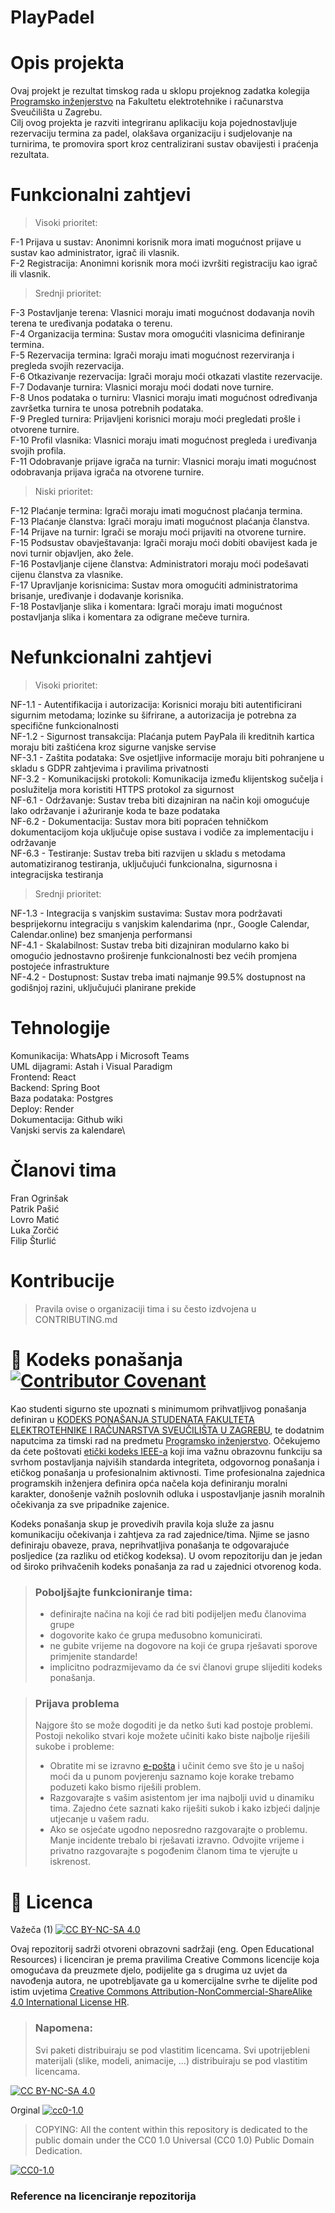 # PlayPadel

# Opis projekta
Ovaj projekt je rezultat timskog rada u sklopu projeknog zadatka kolegija [Programsko inženjerstvo](https://www.fer.unizg.hr/predmet/proinz) na Fakultetu elektrotehnike i računarstva Sveučilišta u Zagrebu. \
Cilj ovog projekta je razviti integriranu aplikaciju koja pojednostavljuje rezervaciju termina za padel, olakšava organizaciju i sudjelovanje na turnirima, te promovira sport kroz centralizirani sustav obavijesti i praćenja rezultata.

# Funkcionalni zahtjevi
> Visoki prioritet:

F-1 Prijava u sustav: Anonimni korisnik mora imati mogućnost prijave u sustav kao administrator, igrač ili vlasnik.\
F-2 Registracija: Anonimni korisnik mora moći izvršiti registraciju kao igrač ili vlasnik.


> Srednji prioritet:

F-3 Postavljanje terena: Vlasnici moraju imati mogućnost dodavanja novih terena te uređivanja podataka o terenu.\
F-4 Organizacija termina: Sustav mora omogućiti vlasnicima definiranje termina.\
F-5 Rezervacija termina: Igrači moraju imati mogućnost rezerviranja i pregleda svojih rezervacija.\
F-6 Otkazivanje rezervacija: Igrači moraju moći otkazati vlastite rezervacije.\
F-7 Dodavanje turnira: Vlasnici moraju moći dodati nove turnire.\
F-8 Unos podataka o turniru: Vlasnici moraju imati mogućnost određivanja završetka turnira te unosa potrebnih podataka.\
F-9 Pregled turnira: Prijavljeni korisnici moraju moći pregledati prošle i otvorene turnire.\
F-10 Profil vlasnika: Vlasnici moraju imati mogućnost pregleda i uređivanja svojih profila.\
F-11	Odobravanje prijave igrača na turnir: Vlasnici moraju imati mogućnost odobravanja prijava igrača na otvorene turnire.
> Niski prioritet:

F-12 Plaćanje termina: Igrači moraju imati mogućnost plaćanja termina.\
F-13 Plaćanje članstva: Igrači moraju imati mogućnost plaćanja članstva.\
F-14 Prijave na turnir: Igrači se moraju moći prijaviti na otvorene turnire.\
F-15 Podsustav obavještavanja: Igrači moraju moći dobiti obavijest kada je novi turnir objavljen, ako žele.\
F-16 Postavljanje cijene članstva: Administratori moraju moći podešavati cijenu članstva za vlasnike.\
F-17 Upravljanje korisnicima: Sustav mora omogućiti administratorima brisanje, uređivanje i dodavanje korisnika.\
F-18	Postavljanje slika i komentara: Igrači moraju imati mogućnost postavljanja slika i komentara za odigrane mečeve turnira.

# Nefunkcionalni zahtjevi

> Visoki prioritet: 
> 
NF-1.1 - Autentifikacija i autorizacija: Korisnici moraju biti autentificirani sigurnim metodama; lozinke su šifrirane, a autorizacija je potrebna za specifične funkcionalnosti\
NF-1.2 - Sigurnost transakcija: Plaćanja putem PayPala ili kreditnih kartica moraju biti zaštićena kroz sigurne vanjske servise\
NF-3.1 - Zaštita podataka: Sve osjetljive informacije moraju biti pohranjene u skladu s GDPR zahtjevima i pravilima privatnosti\
NF-3.2 - Komunikacijski protokoli: Komunikacija između klijentskog sučelja i poslužitelja mora koristiti HTTPS protokol za sigurnost\
NF-6.1 - Održavanje: Sustav treba biti dizajniran na način koji omogućuje lako održavanje i ažuriranje koda te baze podataka\
NF-6.2 - Dokumentacija: Sustav mora biti popraćen tehničkom dokumentacijom koja uključuje opise sustava i vodiče za implementaciju i održavanje\
NF-6.3 - Testiranje: Sustav treba biti razvijen u skladu s metodama automatiziranog testiranja, uključujući funkcionalna, sigurnosna i integracijska testiranja
> 
> Srednji prioritet: 
> 
NF-1.3 - Integracija s vanjskim sustavima: Sustav mora podržavati besprijekornu integraciju s vanjskim kalendarima (npr., Google Calendar, Calendar.online) bez smanjenja performansi\
NF-4.1 - Skalabilnost: Sustav treba biti dizajniran modularno kako bi omogućio jednostavno proširenje funkcionalnosti bez većih promjena postojeće infrastrukture\
NF-4.2 - Dostupnost: Sustav treba imati najmanje 99.5% dostupnost na godišnjoj razini, uključujući planirane prekide

# Tehnologije
Komunikacija: WhatsApp i Microsoft Teams\
UML dijagrami: Astah i Visual Paradigm\
Frontend: React\
Backend: Spring Boot\
Baza podataka: Postgres\
Deploy: Render\
Dokumentacija: Github wiki\
Vanjski servis za kalendare\

# Članovi tima 
Fran Ogrinšak\
Patrik Pašić\
Lovro Matić\
Luka Zorčić\
Filip Šturlić

# Kontribucije
>Pravila ovise o organizaciji tima i su često izdvojena u CONTRIBUTING.md



# 📝 Kodeks ponašanja [![Contributor Covenant](https://img.shields.io/badge/Contributor%20Covenant-2.1-4baaaa.svg)](CODE_OF_CONDUCT.md)
Kao studenti sigurno ste upoznati s minimumom prihvatljivog ponašanja definiran u [KODEKS PONAŠANJA STUDENATA FAKULTETA ELEKTROTEHNIKE I RAČUNARSTVA SVEUČILIŠTA U ZAGREBU](https://www.fer.hr/_download/repository/Kodeks_ponasanja_studenata_FER-a_procisceni_tekst_2016%5B1%5D.pdf), te dodatnim naputcima za timski rad na predmetu [Programsko inženjerstvo](https://wwww.fer.hr).
Očekujemo da ćete poštovati [etički kodeks IEEE-a](https://www.ieee.org/about/corporate/governance/p7-8.html) koji ima važnu obrazovnu funkciju sa svrhom postavljanja najviših standarda integriteta, odgovornog ponašanja i etičkog ponašanja u profesionalnim aktivnosti. Time profesionalna zajednica programskih inženjera definira opća načela koja definiranju  moralni karakter, donošenje važnih poslovnih odluka i uspostavljanje jasnih moralnih očekivanja za sve pripadnike zajenice.

Kodeks ponašanja skup je provedivih pravila koja služe za jasnu komunikaciju očekivanja i zahtjeva za rad zajednice/tima. Njime se jasno definiraju obaveze, prava, neprihvatljiva ponašanja te  odgovarajuće posljedice (za razliku od etičkog kodeksa). U ovom repozitoriju dan je jedan od široko prihvačenih kodeks ponašanja za rad u zajednici otvorenog koda.
>### Poboljšajte funkcioniranje tima:
>* definirajte načina na koji će rad biti podijeljen među članovima grupe
>* dogovorite kako će grupa međusobno komunicirati.
>* ne gubite vrijeme na dogovore na koji će grupa rješavati sporove primjenite standarde!
>* implicitno podrazmijevamo da će svi članovi grupe slijediti kodeks ponašanja.
 
>###  Prijava problema
>Najgore što se može dogoditi je da netko šuti kad postoje problemi. Postoji nekoliko stvari koje možete učiniti kako biste najbolje riješili sukobe i probleme:
>* Obratite mi se izravno [e-pošta](mailto:vlado.sruk@fer.hr) i  učinit ćemo sve što je u našoj moći da u punom povjerenju saznamo koje korake trebamo poduzeti kako bismo riješili problem.
>* Razgovarajte s vašim asistentom jer ima najbolji uvid u dinamiku tima. Zajedno ćete saznati kako riješiti sukob i kako izbjeći daljnje utjecanje u vašem radu.
>* Ako se osjećate ugodno neposredno razgovarajte o problemu. Manje incidente trebalo bi rješavati izravno. Odvojite vrijeme i privatno razgovarajte s pogođenim članom tima te vjerujte u iskrenost.

# 📝 Licenca
Važeča (1)
[![CC BY-NC-SA 4.0][cc-by-nc-sa-shield]][cc-by-nc-sa]

Ovaj repozitorij sadrži otvoreni obrazovni sadržaji (eng. Open Educational Resources)  i licenciran je prema pravilima Creative Commons licencije koja omogućava da preuzmete djelo, podijelite ga s drugima uz 
uvjet da navođenja autora, ne upotrebljavate ga u komercijalne svrhe te dijelite pod istim uvjetima [Creative Commons Attribution-NonCommercial-ShareAlike 4.0 International License HR][cc-by-nc-sa].
>
> ### Napomena:
>
> Svi paketi distribuiraju se pod vlastitim licencama.
> Svi upotrijebleni materijali  (slike, modeli, animacije, ...) distribuiraju se pod vlastitim licencama.

[![CC BY-NC-SA 4.0][cc-by-nc-sa-image]][cc-by-nc-sa]

[cc-by-nc-sa]: https://creativecommons.org/licenses/by-nc/4.0/deed.hr 
[cc-by-nc-sa-image]: https://licensebuttons.net/l/by-nc-sa/4.0/88x31.png
[cc-by-nc-sa-shield]: https://img.shields.io/badge/License-CC%20BY--NC--SA%204.0-lightgrey.svg

Orginal [![cc0-1.0][cc0-1.0-shield]][cc0-1.0]
>
>COPYING: All the content within this repository is dedicated to the public domain under the CC0 1.0 Universal (CC0 1.0) Public Domain Dedication.
>
[![CC0-1.0][cc0-1.0-image]][cc0-1.0]

[cc0-1.0]: https://creativecommons.org/licenses/by/1.0/deed.en
[cc0-1.0-image]: https://licensebuttons.net/l/by/1.0/88x31.png
[cc0-1.0-shield]: https://img.shields.io/badge/License-CC0--1.0-lightgrey.svg

### Reference na licenciranje repozitorija
